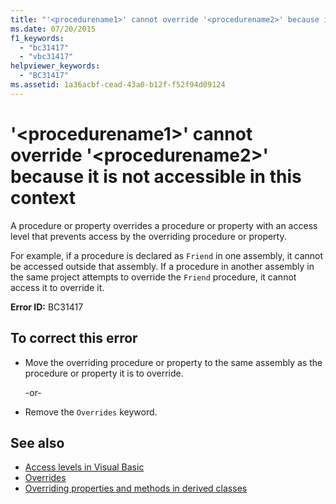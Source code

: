 ```yaml
---
title: "'<procedurename1>' cannot override '<procedurename2>' because it is not accessible in this context"
ms.date: 07/20/2015
f1_keywords: 
  - "bc31417"
  - "vbc31417"
helpviewer_keywords: 
  - "BC31417"
ms.assetid: 1a36acbf-cead-43a0-b12f-f52f94d09124
---
```

# '\<procedurename1>' cannot override '\<procedurename2>' because it is not accessible in this context
A procedure or property overrides a procedure or property with an access level that prevents access by the overriding procedure or property.  
  
 For example, if a procedure is declared as `Friend` in one assembly, it cannot be accessed outside that assembly. If a procedure in another assembly in the same project attempts to override the `Friend` procedure, it cannot access it to override it.  
  
 **Error ID:** BC31417  
  
## To correct this error  
  
- Move the overriding procedure or property to the same assembly as the procedure or property it is to override.  
  
     -or-  
  
- Remove the `Overrides` keyword.  
  
## See also

- [Access levels in Visual Basic](../programming-guide/language-features/declared-elements/access-levels.md)
- [Overrides](../language-reference/modifiers/overrides.md)
- [Overriding properties and methods in derived classes](../programming-guide/language-features/objects-and-classes/inheritance-basics.md#overriding-properties-and-methods-in-derived-classes)
